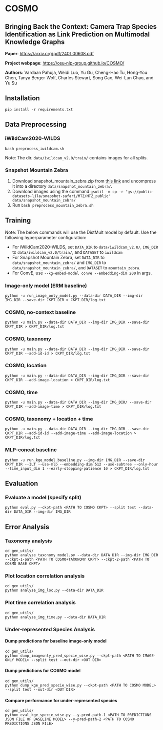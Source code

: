 
# COSMO

## Bringing Back the Context: Camera Trap Species Identification as Link Prediction on Multimodal Knowledge Graphs

**Paper**: https://arxiv.org/pdf/2401.00608.pdf

**Project webpage**: https://osu-nlp-group.github.io/COSMO/

**Authors**: Vardaan Pahuja, Weidi Luo, Yu Gu, Cheng-Hao Tu, Hong-You Chen, Tanya Berger-Wolf, Charles Stewart, Song Gao, Wei-Lun Chao, and Yu Su

## Installation

```
pip install -r requirements.txt
```

## Data Preprocessing

### iWildCam2020-WILDS
```
bash preprocess_iwildcam.sh
```
Note: The dir. `data/iwildcam_v2.0/train/` contains images for all splits.

### Snapshot Mountain Zebra
1. Download snapshot_mountain_zebra.zip from [this link](https://buckeyemailosu-my.sharepoint.com/:u:/g/personal/pahuja_9_buckeyemail_osu_edu/EWI05mXQsopNskBo78a_l_ABSZJHl0uCsdNMu72aXmNNiA?e=LOtm5Q) and uncompress it into a directory `data/snapshot_mountain_zebra/`.
2. Download images using the command `gsutil -m cp -r "gs://public-datasets-lila/snapshot-safari/MTZ/MTZ_public" data/snapshot_mountain_zebra/`
2. Run `bash preprocess_mountain_zebra.sh`


## Training

Note: The below commands will use the DistMult model by default. Use the following hyperparameter configuration:

- For iWildCam2020-WILDS, set `DATA_DIR` to `data/iwildcam_v2.0/`, `IMG_DIR` to `data/iwildcam_v2.0/train/`, and `DATASET` to `iwildcam`
- For Snapshot Mountain Zebra, set `DATA_DIR` to `data/snapshot_mountain_zebra/` and `IMG_DIR` to `data/snapshot_mountain_zebra/`, and `DATASET` to `mountain_zebra`.
- For ConvE, use `--kg-embed-model conve --embedding-dim 200` in args.


### Image-only model (ERM baseline)
```
python -u run_image_only_model.py --data-dir DATA_DIR --img-dir IMG_DIR --save-dir CKPT_DIR > CKPT_DIR/log.txt
```

### COSMO, no-context baseline
```
python -u main.py --data-dir DATA_DIR --img-dir IMG_DIR --save-dir CKPT_DIR > CKPT_DIR/log.txt
```

### COSMO, taxonomy
```
python -u main.py --data-dir DATA_DIR --img-dir IMG_DIR --save-dir CKPT_DIR --add-id-id > CKPT_DIR/log.txt
```

### COSMO, location
```
python -u main.py --data-dir DATA_DIR --img-dir IMG_DIR --save-dir CKPT_DIR --add-image-location > CKPT_DIR/log.txt
```

### COSMO, time
```
python -u main.py --data-dir DATA_DIR --img-dir IMG_DIR/ --save-dir CKPT_DIR --add-image-time > CKPT_DIR/log.txt
```

### COSMO, taxonomy + location + time
```
python -u main.py --data-dir DATA_DIR --img-dir IMG_DIR --save-dir CKPT_DIR --add-id-id --add-image-time --add-image-location > CKPT_DIR/log.txt
```

### MLP-concat baseline
```
python -u run_kge_model_baseline.py --img-dir IMG_DIR --save-dir CKPT_DIR --ILT --use-mlp --embedding-dim 512 --use-subtree --only-hour --time_input_dim 1 --early-stopping-patience 10 > CKPT_DIR/log.txt

```

## Evaluation

### Evaluate a model (specify split)
```
python eval.py --ckpt-path <PATH TO COSMO CKPT> --split test --data-dir DATA_DIR --img-dir IMG_DIR
```

## Error Analysis

### Taxonomy analysis
```
cd gen_utils/
python analyze_taxonomy_model.py --data-dir DATA_DIR --img-dir IMG_DIR --ckpt-1-path <PATH TO COSMO+TAXONOMY CKPT> --ckpt-2-path <PATH TO COSMO BASE CKPT>
```

### Plot location correlation analysis
```
cd gen_utils/
python analyze_img_loc.py --data-dir DATA_DIR
```

### Plot time correlation analysis
```
cd gen_utils/
python analyze_img_time.py --data-dir DATA_DIR
```


### Under-represented Species Analysis

#### Dump predictions for baseline image-only model
```
cd gen_utils/
python dump_imageonly_pred_specie_wise.py --ckpt-path <PATH TO IMAGE-ONLY MODEL> --split test --out-dir <OUT DIR>
```

#### Dump predictions for COSMO model
```
cd gen_utils/
python dump_kge_pred_specie_wise.py --ckpt-path <PATH TO COSMO MODEL> --split test --out-dir <OUT DIR>
```

#### Compare performance for under-represented species
```
cd gen_utils/
python eval_kge_specie_wise.py --y-pred-path-1 <PATH TO PREDICTIONS JSON FILE OF BASELINE MODEL> --y-pred-path-2 <PATH TO COSMO PREDICTIONS JSON FILE>
```
